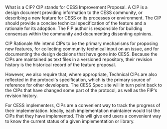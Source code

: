 What is a CIP?
CIP stands for CESS Improvement Proposal. A CIP is a design document providing information to the CESS community, or describing a new feature for CESS or its processes or environment. The CIP should provide a concise technical specification of the feature and a rationale for its adoption. The FIP author is responsible for building consensus within the community and documenting dissenting opinions.

CIP Rationale
We intend CIPs to be the primary mechanisms for proposing new features, for collecting community technical input on an issue, and for documenting the design decisions that have gone into CESS. Because the CIPs are maintained as text files in a versioned repository, their revision history is the historical record of the feature proposal.

However, we also require that, where appropriate, Technical CIPs are also reflected in the protocol's specification, which is the primary source of reference for other developers. The CESS Spec site will in turn point back to the CIPs that have changed some part of the protocol, as well as the FIP's revision history.

For CESS implementers, CIPs are a convenient way to track the progress of their implementation. Ideally, each implementation maintainer would list the CIPs that they have implemented. This will give end users a convenient way to know the current status of a given implementation or library.

